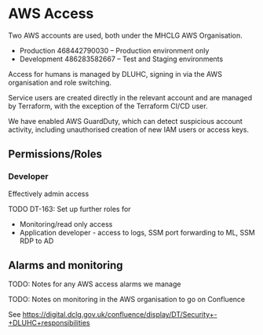 # AWS Access

Two AWS accounts are used, both under the MHCLG AWS Organisation.

* Production 468442790030 – Production environment only
* Development 486283582667 – Test and Staging environments

Access for humans is managed by DLUHC, signing in via the AWS organisation and role switching.

Service users are created directly in the relevant account and are managed by Terraform, with the exception of the Terraform CI/CD user.

We have enabled AWS GuardDuty, which can detect suspicious account activity, including unauthorised creation of new IAM users or access keys.

## Permissions/Roles

### Developer

Effectively admin access

TODO DT-163: Set up further roles for

* Monitoring/read only access
* Application developer - access to logs, SSM port forwarding to ML, SSM RDP to AD

## Alarms and monitoring

TODO: Notes for any AWS access alarms we manage

TODO: Notes on monitoring in the AWS organisation to go on Confluence

See <https://digital.dclg.gov.uk/confluence/display/DT/Security+-+DLUHC+responsibilities>
